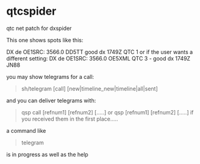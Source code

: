 # qtcspider
qtc net patch for dxspider


This one shows spots like this: 

DX de OE1SRC:     3566.0  DD5TT        good dx                       1749Z QTC 1
or if the user wants a different setting: 
DX de OE1SRC:     3566.0  OE5XML       QTC 3 - good dx               1749Z JN88

you may show telegrams for a call:

> sh/telegram [call] [new|timeline_new|timeline|all|sent]

and you can deliver telegrams with: 

> qsp call [refnum1] [refnum2] [.....]
or 
> qsp [refnum1] [refnum2] [.....]
if you received them in the first place.....


a command like 
> telegram 

is in progress as well as the help 


